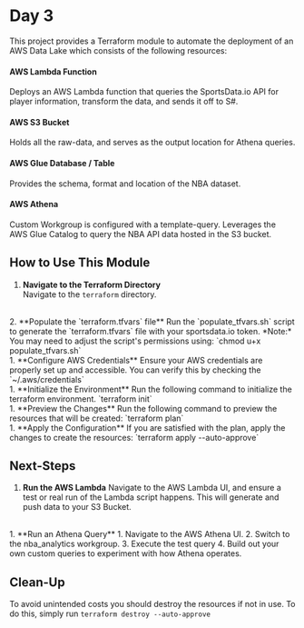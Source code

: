 # Day 3

This project provides a Terraform module to automate the deployment of an AWS Data Lake which consists of the following resources: 

#### AWS Lambda Function
Deploys an AWS Lambda function that queries the SportsData.io API for player information, transform the data, and sends it off to S#.
#### AWS S3 Bucket
Holds all the raw-data, and serves as the output location for Athena queries.
#### AWS Glue Database / Table
Provides the schema, format and location of the NBA dataset.
#### AWS Athena
Custom Workgroup is configured with a template-query. Leverages the AWS Glue Catalog to query the NBA API data hosted in the S3 bucket.


## How to Use This Module

1. **Navigate to the Terraform Directory**  
   Navigate to the `terraform` directory.
<br>
2. **Populate the `terraform.tfvars` file**
    Run the `populate_tfvars.sh` script to generate the `terraform.tfvars` file with your sportsdata.io token.  
    *Note:* You may need to adjust the script's permissions using:  
     `chmod u+x populate_tfvars.sh`
<br>
1. **Configure AWS Credentials**
    Ensure your AWS credentials are properly set up and accessible. You can verify this by checking the `~/.aws/credentials`
<br>
1. **Initialize the Environment**
Run the following command to initialize the terraform environment.
`terraform init`
<br>
1. **Preview the Changes**
Run the following command to preview the resources that will be created:
`terraform plan`
<br>
1. **Apply the Configuration**
If you are satisfied with the plan, apply the changes to create the resources:
`terraform apply --auto-approve`

## Next-Steps
1. **Run the AWS Lambda**
Navigate to the AWS Lambda UI, and ensure a test or real run of the Lambda script happens. This will generate and push data to your S3 Bucket.
<br>
1. **Run an Athena Query**
    1. Navigate to the AWS Athena UI. 
    2. Switch to the nba_analytics workgroup.
    3. Execute the test query
    4. Build out your own custom queries to experiment with how Athena operates.

## Clean-Up

To avoid unintended costs you should destroy the resources if not in use. To do this, simply run
`terraform destroy --auto-approve`